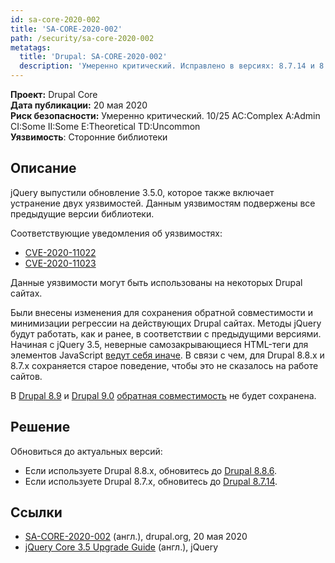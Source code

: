 ```yaml
---
id: sa-core-2020-002
title: 'SA-CORE-2020-002'
path: /security/sa-core-2020-002
metatags:
  title: 'Drupal: SA-CORE-2020-002'
  description: 'Умеренно критический. Исправлено в версиях: 8.7.14 и 8.8.6.'
---
```


**Проект:** Drupal Core\
**Дата публикации:** 20 мая 2020\
**Риск безопасности:** Умеренно критический. 10/25 AC:Complex A:Admin CI:Some II:Some E:Theoretical TD:Uncommon\
**Уязвимость**: Сторонние библиотеки

## Описание

jQuery выпустили обновление 3.5.0, которое также включает устранение двух уязвимостей. Данным уязвимостям подвержены все предыдущие версии библиотеки.

Соответствующие уведомления об уязвимостях:

- [CVE-2020-11022](https://github.com/jquery/jquery/security/advisories/GHSA-gxr4-xjj5-5px2)
- [CVE-2020-11023](https://github.com/jquery/jquery/security/advisories/GHSA-jpcq-cgw6-v4j6)

Данные уязвимости могут быть использованы на некоторых Drupal сайтах.

Были внесены изменения для сохранения обратной совместимости и минимизации регрессии на действующих Drupal сайтах. Методы jQuery будут работать, как и ранее, в соответствии с предыдущими версиями. Начиная с jQuery 3.5, неверные cамозакрывающиеся HTML-теги для элементов JavaScript [ведут себя иначе](https://jquery.com/upgrade-guide/3.5/#description-of-the-change). В связи с чем, для Drupal 8.8.x и 8.7.x сохраняется старое поведение, чтобы это не сказалось на работе сайтов.

В [Drupal 8.9](../../8/releases/release-8.9.0.md) и [Drupal 9.0](../../9/releases/release-9.0.0.md) [обратная совместимость](../../../backward-compatibility.md) не будет сохранена.

## Решение

Обновиться до актуальных версий:

- Если используете Drupal 8.8.x, обновитесь до [Drupal 8.8.6](../../8/releases/release-8.8.6.md).
- Если используете Drupal 8.7.x, обновитесь до [Drupal 8.7.14](../../8/releases/release-8.7.14.md).

## Ссылки

- [SA-CORE-2020-002](https://www.drupal.org/sa-core-2020-002) (англ.), drupal.org, 20 мая 2020
- [jQuery Core 3.5 Upgrade Guide](https://jquery.com/upgrade-guide/3.5) (англ.), jQuery